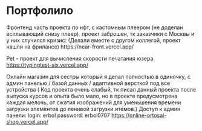 <h1>Портфолило</h1>
Фронтенд часть проекта по нфт, с кастомным плеером (не доделан всплывающий снизу плеер). проект заброшен, тк заказчики с Москвы и у них случился кризис: 
(Делали вместе с другом коллегой, проект нашли на фрилансе)
https://near-front.vercel.app/


Pet - проект для вычисления скорости печатания юзера
https://typingtest-six.vercel.app/

Онлайн магазин для сестры который я делал полностью в одиночку, с админ панелью / базой данных / адаптивной версткой под все устройства
( Код проекта очень слабый, тк писал данный проекта после выпуска курсов и опыта было мало, но в проекте предусмотрена каждая мелочь, от сжатия изображений для уменьшения времени загрузки элементов до ленивой загрузки итемов.)
Доступ к админ панели:
login: erbol
password: erbol0707
https://online-ortosai-shop.vercel.app/
